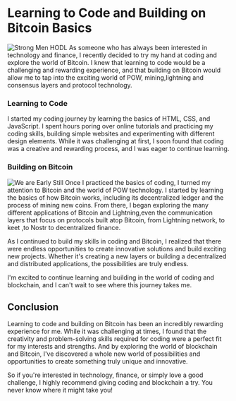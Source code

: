 # Learning to Code and Building on Bitcoin Basics

![Strong Men HODL](2022-06-17-Welcome.md/assets/Images/igma.png)
As someone who has always been interested in technology and finance, I recently decided to try my hand at coding and explore the world of Bitcoin. I knew that learning to code would be a challenging and rewarding experience, and that building on Bitcoin would allow me to tap into the exciting world of POW, mining,lightning and consensus layers and protocol technology.


### Learning to Code

I started my coding journey by learning the basics of HTML, CSS, and JavaScript. I spent hours poring over online tutorials and practicing my coding skills, building simple websites and experimenting with different design elements. While it was challenging at first, I soon found that coding was a creative and rewarding process, and I was eager to continue learning.


### Building on Bitcoin

![We are Early Still](2022-06-17-Welcome.md/assets/Images/Benjamin.Souldog_nostr_protocol_nostrich_avatar_phoenix_like_pu_0cda6d49-8e63-4759-b923-68d9eea6e0b5.png)
Once I practiced the basics of coding, I turned my attention to Bitcoin and the world of POW technology. I started by learning the basics of how Bitcoin works, including its decentralized ledger and the process of mining new coins. From there, I began exploring the many different applications of Bitcoin and Lightning,even the communication layers that focus on protocols built atop Bitcoin, from Lightning network, to keet ,to Nostr to decentralized finance.

As I continued to build my skills in coding and Bitcoin, I realized that there were endless opportunities to create innovative solutions and build exciting new projects. Whether it's creating a new layers or building a decentralized and distributed applications, the possibilities are truly endless.

I'm excited to continue learning and building in the world of coding and blockchain, and I can't wait to see where this journey takes me.

## Conclusion

Learning to code and building on Bitcoin has been an incredibly rewarding experience for me. While it was challenging at times, I found that the creativity and problem-solving skills required for coding were a perfect fit for my interests and strengths. And by exploring the world of blockchain and Bitcoin, I've discovered a whole new world of possibilities and opportunities to create something truly unique and innovative.

So if you're interested in technology, finance, or simply love a good challenge, I highly recommend giving coding and blockchain a try. You never know where it might take you!



